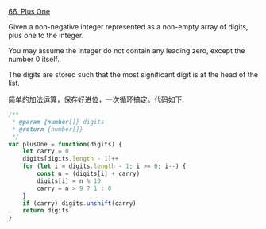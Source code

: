 [66. Plus One](https://leetcode.com/problems/plus-one/#/description)

Given a non-negative integer represented as a non-empty array of digits, plus one to the integer.

You may assume the integer do not contain any leading zero, except the number 0 itself.

The digits are stored such that the most significant digit is at the head of the list.


简单的加法运算，保存好进位，一次循环搞定。代码如下:
```js
/**
 * @param {number[]} digits
 * @return {number[]}
 */
var plusOne = function(digits) {
    let carry = 0
    digits[digits.length - 1]++
    for (let i = digits.length - 1; i >= 0; i--) {
        const n = (digits[i] + carry)
        digits[i] = n % 10
        carry = n > 9 ? 1 : 0
    }
    if (carry) digits.unshift(carry)
    return digits
}
```